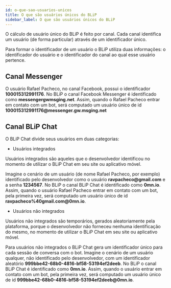 ```yaml
---
id: o-que-sao-usuarios-unicos
title: O que são usuários únicos do BLiP
sidebar_label: O que são usuários únicos do BLiP
---
```


O cálculo de usuário único do BLiP é feito por canal. Cada canal identifica um usuário (de forma particular) através de um identificador único.

Para formar o identificador de um usuário o BLiP utiliza duas informações: o identificador do usuário e o identificador do canal ao qual esse usuário pertence.

## Canal Messenger

O usuário Rafael Pacheco, no canal Facebook, possui o identificador **100015312991176**. No BLiP o canal Facebook Messenger é identificado como **messengergwmsging<span>.</span>net**. Assim, quando o Rafael Pacheco entrar em contato com um bot, será computado um usuário único de id **100015312991176@messenger<span>.</span>gw<span>.</span>msging<span>.net</span>**

## Canal BLiP Chat

O BLiP Chat divide seus usuários em duas categorias:

* Usuários integrados

Usuários integrados são aqueles que o desenvolvedor identificou no momento de utilizar o BLiP Chat em seu site ou aplicativo móvel.

Imagine o cenário de um usuário (de nome Rafael Pacheco, por exemplo) identificado pelo desenvolvedor como o usuário **ravpacheco@gmail<span>.</span>com** e a senha **1234567**. No BLiP o canal BLiP Chat é identificado como **0mn\.io**. Assim, quando o usuário Rafael Pacheco entrar em contato com um bot, pela primeira vez, será computado um usuário único de id **ravpacheco%40gmail<span>.</span>com@0mn<span>.</span>io**.

* Usuários não integrados

Usuários não integrados são temporários, gerados aleatoriamente pela plataforma, porque o desenvolvedor não forneceu nenhuma identificação do mesmo, no momento de utilizar o BLiP Chat em seu site ou aplicativo móvel.

Para usuários não integrados o BLiP Chat gera um identificador único para cada sessão de conversa com o bot. Imagine o cenário de um usuário qualquer, não identificado pelo desenvolvedor, com um identificador aleatório **999bbe42-68b0-4816-bf58-53194ef2deeb**. No BLiP o canal BLiP Chat é identificado como **0mn\.io**. Assim, quando o usuário entrar em contato com um bot, pela primeira vez, será computado um usuário único de id **999bbe42-68b0-4816-bf58-53194ef2deeb@0mn<span>.</span>io**.
